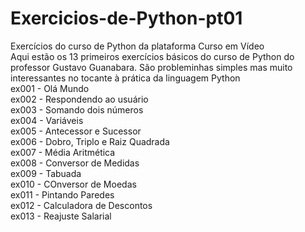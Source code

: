 # Exercicios-de-Python-pt01
Exercícios do curso de Python da plataforma Curso em Vídeo <br>
Aqui estão os 13 primeiros exercícios básicos do curso de Python do professor Gustavo Guanabara. São probleminhas simples mas muito interessantes no tocante à prática da linguagem Python <br>
ex001 - Olá Mundo <br>
ex002 - Respondendo ao usuário <br>
ex003 - Somando dois números <br>
ex004 - Variáveis <br>
ex005 - Antecessor e Sucessor <br>
ex006 - Dobro, Triplo e Raiz Quadrada <br>
ex007 - Média Aritmética <br>
ex008 - Conversor de Medidas <br>
ex009 - Tabuada <br>
ex010 - COnversor de Moedas <br>
ex011 - Pintando Paredes <br>
ex012 - Calculadora de Descontos <br>
ex013 - Reajuste Salarial <br>
